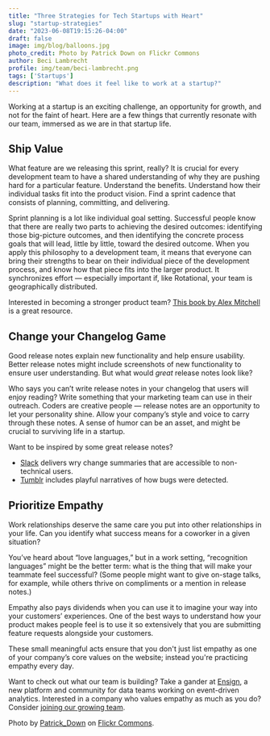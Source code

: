```yaml
---
title: "Three Strategies for Tech Startups with Heart"
slug: "startup-strategies"
date: "2023-06-08T19:15:26-04:00"
draft: false
image: img/blog/balloons.jpg
photo_credit: Photo by Patrick Down on Flickr Commons
author: Beci Lambrecht
profile: img/team/beci-lambrecht.png
tags: ['Startups']
description: "What does it feel like to work at a startup?"
---
```


Working at a startup is an exciting challenge, an opportunity for growth, and not for the faint of heart. Here are a few things that currently resonate with our team, immersed as we are in that startup life.

<!--more-->

## Ship Value
What feature are we releasing this sprint, really? It is crucial for every development team to have a shared understanding of why they are pushing hard for a particular feature. Understand the benefits. Understand how their individual tasks fit into the product vision. Find a sprint cadence that consists of planning, committing, and delivering.

Sprint planning is a lot like individual goal setting. Successful people know that there are really two parts to achieving the desired outcomes: identifying those big-picture outcomes, and then identifying the concrete process goals that will lead, little by little, toward the desired outcome. When you apply this philosophy to a development team, it means that everyone can bring their strengths to bear on their individual piece of the development process, and know how that piece fits into the larger product. It synchronizes effort &mdash; especially important if, like Rotational, your team is geographically distributed.

Interested in becoming a stronger product team? [This book by Alex Mitchell](https://amitch5903.medium.com/building-digital-products-released-2dfc12e55f53) is a great resource.


## Change your Changelog Game
Good release notes explain new functionality and help ensure usability. Better release notes might include screenshots of new functionality to ensure user understanding. But what would *great* release notes look like?

Who says you can’t write release notes in your changelog that users will enjoy reading? Write something that your marketing team can use in their outreach. Coders are creative people &mdash; release notes are an opportunity to let your personality shine. Allow your company’s style and voice to carry through these notes. A sense of humor can be an asset, and might be crucial to surviving life in a startup.

Want to be inspired by some great release notes?
- [Slack](https://slack.com/release-notes/mac) delivers wry change summaries that are accessible to non-technical users.
- [Tumblr](https://www.buzinga.com.au/buzz/app-release-notes/) includes playful narratives of how bugs were detected.


## Prioritize Empathy
Work relationships deserve the same care you put into other relationships in your life. Can you identify what success means for a coworker in a given situation?

You’ve heard about “love languages,” but in a work setting, “recognition languages” might be the better term: what is the thing that will make your teammate feel successful? (Some people might want to give on-stage talks, for example, while others thrive on compliments or a mention in release notes.)

Empathy also pays dividends when you can use it to imagine your way into your customers’ experiences. One of the best ways to understand how your product makes people feel is to use it so extensively that you are submitting feature requests alongside your customers.

These small meaningful acts ensure that you don't just list empathy as one of your company’s core values on the website; instead you're practicing empathy every day.

Want to check out what our team is building? Take a gander at [Ensign](https://rotational.app/register/), a new platform and community for data teams working on event-driven analytics. Interested in a company who values empathy as much as you do? Consider [joining our growing team](https://rotational.io/about/).

Photo by [Patrick_Down](https://www.flickr.com/photos/patrickdown/) on [Flickr Commons](https://flic.kr/p/nST5Ag).